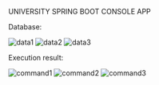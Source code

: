 UNIVERSITY SPRING BOOT CONSOLE APP

Database:

![data1](https://user-images.githubusercontent.com/54003485/236348616-ee7a4e06-e53e-4db5-bff2-51b24e1aadf5.png)
![data2](https://user-images.githubusercontent.com/54003485/236348646-cc853819-27ca-4635-901f-18429e89dcda.png)
![data3](https://user-images.githubusercontent.com/54003485/236348655-2af1ff26-fcdb-4652-b69f-ea46e2bd7b74.png)

Execution result:

![command1](https://user-images.githubusercontent.com/54003485/236348757-09247f99-0e01-4a56-b68a-05145ea3b7e5.png)
![command2](https://user-images.githubusercontent.com/54003485/236348768-9ca3ecb1-9b69-436d-98fd-4904743e8685.png)
![command3](https://user-images.githubusercontent.com/54003485/236348770-3989525b-ea96-4a19-8340-616c42399fdb.png)
